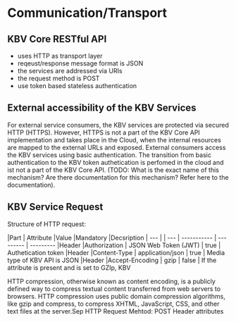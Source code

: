 # Communication/Transport

## KBV Core RESTful API
- uses HTTP as transport layer
- reqeust/response message format is JSON
- the services are addressed via URIs
- the request method is POST
- use token based stateless authentication

## External accessibility of the KBV Services
For external service consumers, the KBV services are protected via secured HTTP (HTTPS). However, HTTPS is not a part of the KBV Core API implementation and takes place in the Cloud, when the internal resources are mapped to the external URLs and exposed. 
External consumers access the KBV services using basic authentication. The transition from basic authentication to the KBV token authetication is perfomed in the cloud and ist not a part of the KBV Core API. (TODO: What is the exact name of this mechanism? Are there documentation for this mechanism? Refer here to the documentation).


## KBV Service Request
Structure of HTTP request:

|Part | Attribute	|Value |Mandatory  |Decsription
| --- | | --- | -----------  | --------- | ---------
|Header |Authorization | JSON Web Token (JWT) | true | Authetication token
|Header |Content-Type | application/json | true | Media type of KBV API is JSON
|Header |Accept-Encoding | gzip | false | If the attribute is present and is set to GZIp, KBV 

HTTP compression, otherwise known as content encoding, is a publicly defined way to compress textual content transferred from web servers to browsers. HTTP compression uses public domain compression algorithms, like gzip and compress, to compress XHTML, JavaScript, CSS, and other text files at the server.Sep 
HTTP Request 
Mehtod: POST
Header attributes
